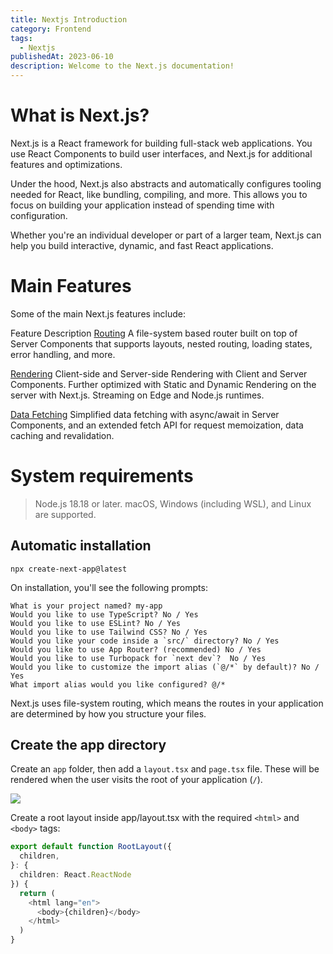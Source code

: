 ```yaml
---
title: Nextjs Introduction
category: Frontend
tags:
  - Nextjs
publishedAt: 2023-06-10
description: Welcome to the Next.js documentation!
---
```


# What is Next.js?
Next.js is a React framework for building full-stack web applications. You use React Components to build user interfaces, and Next.js for additional features and optimizations.

Under the hood, Next.js also abstracts and automatically configures tooling needed for React, like bundling, compiling, and more. This allows you to focus on building your application instead of spending time with configuration.

Whether you're an individual developer or part of a larger team, Next.js can help you build interactive, dynamic, and fast React applications.


# Main Features

Some of the main Next.js features include:

Feature	Description
[Routing](https://nextjs.org/docs/app/building-your-application/routing)	A file-system based router built on top of Server Components that supports layouts, nested routing, loading states, error handling, and more.

[Rendering](https://nextjs.org/docs/app/building-your-application/rendering)	Client-side and Server-side Rendering with Client and Server Components. Further optimized with Static and Dynamic Rendering on the server with Next.js. Streaming on Edge and Node.js runtimes.

[Data Fetching](https://nextjs.org/docs/app/building-your-application/data-fetching)	Simplified data fetching with async/await in Server Components, and an extended fetch API for request memoization, data caching and revalidation.

# System requirements
> Node.js 18.18 or later.
> macOS, Windows (including WSL), and Linux are supported.

## Automatic installation
```shell
npx create-next-app@latest
```
On installation, you'll see the following prompts:
```shell
What is your project named? my-app
Would you like to use TypeScript? No / Yes
Would you like to use ESLint? No / Yes
Would you like to use Tailwind CSS? No / Yes
Would you like your code inside a `src/` directory? No / Yes
Would you like to use App Router? (recommended) No / Yes
Would you like to use Turbopack for `next dev`?  No / Yes
Would you like to customize the import alias (`@/*` by default)? No / Yes
What import alias would you like configured? @/*
```

Next.js uses file-system routing, which means the routes in your application are determined by how you structure your files.

## Create the app directory

Create an `app` folder, then add a `layout.tsx` and `page.tsx` file. These will be rendered when the user visits the root of your application (`/`).

![](https://nextjs.org/_next/image?url=https%3A%2F%2Fh8DxKfmAPhn8O0p3.public.blob.vercel-storage.com%2Fdocs%2Flight%2Fapp-getting-started.png&w=1920&q=75)

Create a root layout inside app/layout.tsx with the required `<html>` and `<body>` tags:

```typescript
export default function RootLayout({
  children,
}: {
  children: React.ReactNode
}) {
  return (
    <html lang="en">
      <body>{children}</body>
    </html>
  )
}
```

